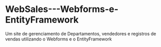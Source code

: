 # WebSales---Webforms-e-EntityFramework
Um site de gerenciamento de Departamentos, vendedores e registros de vendas utilizando o Webforms e o EntityFramework
